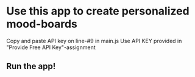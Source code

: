 # Use this app to create personalized mood-boards <br/>
Copy and paste API key on line-#9 in main.js 
Use API KEY provided in "Provide Free API Key"-assignment <br/>
## Run the app!
